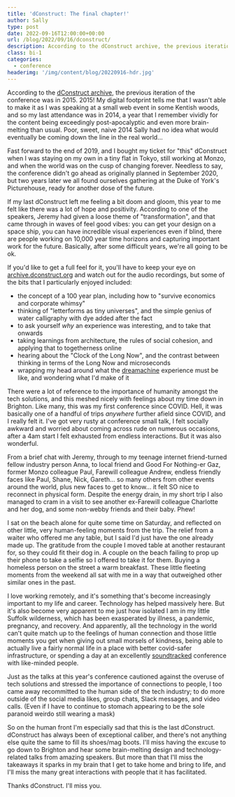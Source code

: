 ```yaml
---
title: 'dConstruct: The final chapter!'
author: Sally
type: post
date: 2022-09-16T12:00:00+00:00
url: /blog/2022/09/16/dconstruct/
description: According to the dConstruct archive, the previous iteration of the conference was in 2015. 2015! My digital footprint tells me that I wasn't able to make it as I was speaking at a small web event in some Kentish woods, and so my last attendance was in 2014, a year that I remember vividly for the content being exceedingly post-apocalyptic and even more brain-melting than usual. Poor, sweet, naive 2014 Sally had no idea what would eventually be coming down the line in the real world...
class: bi-1
categories:
  - conference
headerimg: '/img/content/blog/20220916-hdr.jpg'
---
```


<p class="lede">According to the <a href="https://archive.dconstruct.org/">dConstruct archive</a>, the previous iteration of the conference was in 2015. 2015! My digital footprint tells me that I wasn't able to make it as I was speaking at a small web event in some Kentish woods, and so my last attendance was in 2014, a year that I remember vividly for the content being exceedingly post-apocalyptic and even more brain-melting than usual. Poor, sweet, naive 2014 Sally had no idea what would eventually be coming down the line in the real world...</p>

Fast forward to the end of 2019, and I bought my ticket for "this" dConstruct when I was staying on my own in a tiny flat in Tokyo, still working at Monzo, and when the world was on the cusp of changing forever. Needless to say, the conference didn't go ahead as originally planned in September 2020, but two years later we all found ourselves gathering at the Duke of York's Picturehouse, ready for another dose of the future.

If my last dConstruct left me feeling a bit doom and gloom, this year to me felt like there was a lot of hope and positivity. According to one of the speakers, Jeremy had given a loose theme of "transformation", and that came through in waves of feel good vibes: you can get your design on a space ship, you can have incredible visual experiences even if blind, there are people working on 10,000 year time horizons and capturing important work for the future. Basically, after some difficult years, we're all going to be ok. 

If you'd like to get a full feel for it, you'll have to keep your eye on [archive.dconstruct.org](https://archive.dconstruct.org) and watch out for the audio recordings, but some of the bits that I particularly enjoyed included:

* the concept of a 100 year plan, including how to "survive economics and corporate whimsy"
* thinking of "letterforms as tiny universes", and the simple genius of water calligraphy with dye added after the fact
* to ask yourself _why_ an experience was interesting, and to take that onwards
* taking learnings from architecture, the rules of social cohesion, and applying that to togetherness online
* hearing about the "Clock of the Long Now", and the contrast between thinking in terms of the Long Now and microseconds
* wrapping my head around what the [dreamachine](https://dreamachine.world/) experience must be like, and wondering what I'd make of it

There were a lot of reference to the importance of humanity amongst the tech solutions, and this meshed nicely with feelings about my time down in Brighton. Like many, this was my first conference since COVID. Hell, it was basically one of a handful of trips _anywhere_ further afield since COVID, and I really felt it. I've got very rusty at conference small talk, I felt socially awkward and worried about coming across rude on numerous occasions, after a 4am start I felt exhausted from endless interactions. But it was also wonderful.

From a brief chat with Jeremy, through to my teenage internet friend-turned fellow industry person Anna, to local friend and Good For Nothing-er Gaz, former Monzo colleague Paul, Farewill colleague Andrew, endless friendly faces like Paul, Shane, Nick, Gareth... so many others from other events around the world, plus new faces to get to know... it felt SO nice to reconnect in physical form. Despite the energy drain, in my short trip I also managed to cram in a visit to see another ex-Farewill colleague Charlotte and her dog, and some non-webby friends and their baby. Phew!

I sat on the beach alone for quite some time on Saturday, and reflected on other little, very human-feeling moments from the trip. The relief from a waiter who offered me any table, but I said I'd just have the one already made up. The gratitude from the couple I moved table at another restaurant for, so they could fit their dog in. A couple on the beach failing to prop up their phone to take a selfie so I offered to take it for them. Buying a homeless person on the street a warm breakfast. These little fleeting moments from the weekend all sat with me in a way that outweighed other similar ones in the past.

I love working remotely, and it's something that's become increasingly important to my life and career. Technology has helped massively here. But it's also become very apparent to me just how isolated I am in my little Suffolk wilderness, which has been exasperated by illness, a pandemic, pregnancy, and recovery. And apparently, all the technology in the world can't quite match up to the feelings of human connection and those little moments you get when giving out small morsels of kindness, being able to actually live a fairly normal life in a place with better covid-safer infrastructure, or spending a day at an excellently [soundtracked](https://open.spotify.com/playlist/739ILksMu7AfhKUjvlPD9d) conference with like-minded people.

Just as the talks at this year's conference cautioned against the overuse of tech solutions and stressed the importance of connections to people, I too came away recommitted to the human side of the tech industry; to do more outside of the social media likes, group chats, Slack messages, and video calls. (Even if I have to continue to stomach appearing to be the sole paranoid weirdo still wearing a mask)

So on the human front I'm especially sad that this is the last dConstruct. dConstruct has always been of exceptional caliber, and there's not anything else quite the same to fill its shoes/mag boots. I'll miss having the excuse to go down to Brighton and hear some brain-melting design and technology-related talks from amazing speakers. But more than that I'll miss the takeaways it sparks in my brain that I get to take home and bring to life, and I'll miss the many great interactions with people that it has facilitated. 

Thanks dConstruct. I'll miss you.